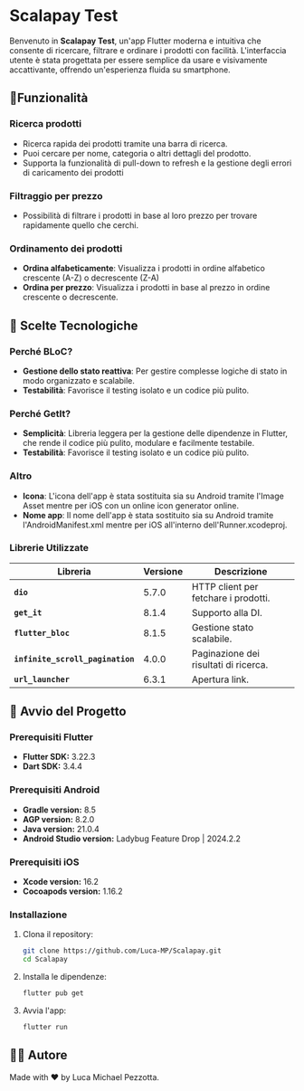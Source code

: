 # Scalapay Test

Benvenuto in **Scalapay Test**, un'app Flutter moderna e intuitiva che consente di ricercare, filtrare e ordinare i prodotti con facilità. L'interfaccia utente è stata progettata per essere semplice da usare e visivamente accattivante, offrendo un'esperienza fluida su smartphone.

## 🌟Funzionalità

### **Ricerca prodotti**
- Ricerca rapida dei prodotti tramite una barra di ricerca.
- Puoi cercare per nome, categoria o altri dettagli del prodotto.
- Supporta la funzionalità di pull-down to refresh e la gestione degli errori di caricamento dei prodotti

### **Filtraggio per prezzo**
- Possibilità di filtrare i prodotti in base al loro prezzo per trovare rapidamente quello che cerchi.

### **Ordinamento dei prodotti**
- **Ordina alfabeticamente**: Visualizza i prodotti in ordine alfabetico crescente (A-Z) o decrescente (Z-A)
- **Ordina per prezzo**: Visualizza i prodotti in base al prezzo in ordine crescente o decrescente.


## 🎨 **Scelte Tecnologiche**
### **Perché BLoC**?
- **Gestione dello stato reattiva**: Per gestire complesse logiche di stato in modo organizzato e scalabile.
- **Testabilità**: Favorisce il testing isolato e un codice più pulito.

### **Perché GetIt**?
- **Semplicità**: Libreria leggera per la gestione delle dipendenze in Flutter, che rende il codice più pulito, modulare e facilmente testabile.
- **Testabilità**: Favorisce il testing isolato e un codice più pulito.

### **Altro**
- **Icona**: L'icona dell'app è stata sostituita sia su Android tramite l'Image Asset mentre per iOS con un online icon generator online.
- **Nome app**: Il nome dell'app è stata sostituito sia su Android tramite l'AndroidManifest.xml mentre per iOS all'interno dell'Runner.xcodeproj.

### **Librerie Utilizzate**
| Libreria                           | Versione | Descrizione                            |
|------------------------------------|----------|----------------------------------------|
| **`dio`**                          | 5.7.0    | HTTP client per fetchare i prodotti.   |
| **`get_it`**                       | 8.1.4    | Supporto alla DI.                |
| **`flutter_bloc`**                 | 8.1.5    | Gestione stato scalabile.              |
| **`infinite_scroll_pagination`**   | 4.0.0    | Paginazione dei risultati di ricerca.  |
| **`url_launcher`**                 | 6.3.1    | Apertura link.                         |


## 🏁 **Avvio del Progetto**

### Prerequisiti Flutter
- **Flutter SDK:** 3.22.3
- **Dart SDK:** 3.4.4

### Prerequisiti Android
- **Gradle version:** 8.5
- **AGP version:** 8.2.0
- **Java version:** 21.0.4
- **Android Studio version:** Ladybug Feature Drop | 2024.2.2

### Prerequisiti iOS
- **Xcode version:** 16.2
- **Cocoapods version:** 1.16.2

### Installazione
1. Clona il repository:
    ```bash
    git clone https://github.com/Luca-MP/Scalapay.git
    cd Scalapay
    ```
2. Installa le dipendenze:
    ```bash
    flutter pub get
    ```
3. Avvia l'app:
    ```bash
    flutter run
    ```

## 👨‍💻 Autore
Made with ❤️ by Luca Michael Pezzotta.
